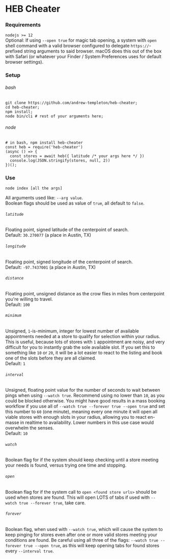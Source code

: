 
# HEB Cheater

### Requirements

`nodejs >= 12`  
Optional: If using `--open true` for magic tab opening, a system with `open` shell command with a valid browser configured to delegate `https://`-prefixed string arguments to said browser. macOS does this out of the box with Safari (or whatever your Finder / System Preferences uses for default browser settings).

### Setup


###### bash
```
git clone https://github.com/andrew-templeton/heb-cheater;
cd heb-cheater;
npm install;
node bin/cli # rest of your arguments here;
```

###### node
```
# in bash, npm install heb-cheater
const heb = require('heb-cheater')
(async () => {
  const stores = await heb({ latitude /* your args here */ })
  console.log(JSON.stringify(stores, null, 2))
})();
```

### Use

`node index [all the args]`  

All arguments used like: `--arg value`.  
Boolean flags should be used as value of `true`, all default to `false`.

###### `latitude`

Floating point, signed latitude of the centerpoint of search.  
Default: `30.270077` (a place in Austin, TX)

###### `longitude`

Floating point, signed longitude of the centerpoint of search.  
Default: `-97.7437001` (a place in Austin, TX)

###### `distance`

Floating point, unsigned distance as the crow flies in miles from centerpoint you're willing to travel.  
Default: `100`

###### `minimum`

Unsigned, `1`-is-minimum, integer for lowest number of available appointments needed at a store to qualify for selection within your radius. This is useful, because lots of stores with `1` appointment are noisy, and very difficult for you to instantly grab the sole available slot. If you set this to something like `10` or `20`, it will be a lot easier to react to the listing and book one of the slots before they are all claimed.  
Default: `1`

###### `interval`

Unsigned, floating point value for the number of seconds to wait between pings when using `--watch true`. Recommend using no lower than `10`, as you could be blocked otherwise. You might have good results in a mass booking workflow if you use all of `--watch true --forever true --open true` and set this number to `60` (one minute), meaning every one minute it will open all viable stores with enough slots in your radius, allowing you to react en-masse in realtime to availability. Lower numbers in this use case would overwhelm the senses.  
Default: `10`


###### `watch`

Boolean flag for if the system should keep checking until a store meeting your needs is found, versus trying one time and stopping.  

###### `open`

Boolean flag for if the system call to `open <found store urls>` should be used when stores are found. This will open LOTS of tabs if used with `--watch true --forever true`, take care.

###### `forever`

Boolean flag, when used with `--watch true`, which will cause the system to keep pinging for stores even after one or more valid stores meeting your conditions are found. Be careful using all three of the flags: `--watch true --forever true --open true`, as this will keep opening tabs for found stores every `--interval true`.
